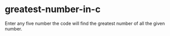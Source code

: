 # greatest-number-in-c
Enter any five number the code will find the greatest number of all the given number.
